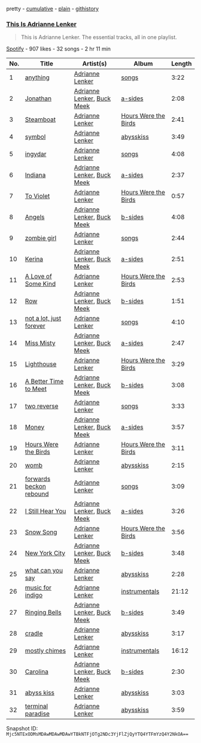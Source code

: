 pretty - [cumulative](/playlists/cumulative/37i9dQZF1DZ06evO2rdzeb.md) - [plain](/playlists/plain/37i9dQZF1DZ06evO2rdzeb) - [githistory](https://github.githistory.xyz/mackorone/spotify-playlist-archive/blob/main/playlists/plain/37i9dQZF1DZ06evO2rdzeb)

### [This Is Adrianne Lenker](https://open.spotify.com/playlist/37i9dQZF1DZ06evO2rdzeb)

> This is Adrianne Lenker\. The essential tracks, all in one playlist.

[Spotify](https://open.spotify.com/user/spotify) - 907 likes - 32 songs - 2 hr 11 min

| No. | Title | Artist(s) | Album | Length |
|---|---|---|---|---|
| 1 | [anything](https://open.spotify.com/track/4PwWESSlTwzvw9B7bmtTLS) | [Adrianne Lenker](https://open.spotify.com/artist/4aKWmkWAKviFlyvHYPTNQY) | [songs](https://open.spotify.com/album/2Qt8Z1LB3Fsrf6nhBNsvUJ) | 3:22 |
| 2 | [Jonathan](https://open.spotify.com/track/1Pfc1Qpj0s9vQumI0JvpBp) | [Adrianne Lenker](https://open.spotify.com/artist/4aKWmkWAKviFlyvHYPTNQY), [Buck Meek](https://open.spotify.com/artist/4mYY0UqYdvgdz60psupYBR) | [a\-sides](https://open.spotify.com/album/5rwqvk7OpTco8gcX8LarT1) | 2:08 |
| 3 | [Steamboat](https://open.spotify.com/track/6LSkjULcHSSfzVe7NY5iZJ) | [Adrianne Lenker](https://open.spotify.com/artist/4aKWmkWAKviFlyvHYPTNQY) | [Hours Were the Birds](https://open.spotify.com/album/3ZQoTj4ttmoO45QUE6StBW) | 2:41 |
| 4 | [symbol](https://open.spotify.com/track/5UvgTF3oGUxRwi96UZJd4I) | [Adrianne Lenker](https://open.spotify.com/artist/4aKWmkWAKviFlyvHYPTNQY) | [abysskiss](https://open.spotify.com/album/1Bff8eaWt2o058OQIq2OPa) | 3:49 |
| 5 | [ingydar](https://open.spotify.com/track/5CpH0bwau1sW8vtTBQ8Erc) | [Adrianne Lenker](https://open.spotify.com/artist/4aKWmkWAKviFlyvHYPTNQY) | [songs](https://open.spotify.com/album/2Qt8Z1LB3Fsrf6nhBNsvUJ) | 4:08 |
| 6 | [Indiana](https://open.spotify.com/track/4yVrfsUNtc5RS7nbOv8hHA) | [Adrianne Lenker](https://open.spotify.com/artist/4aKWmkWAKviFlyvHYPTNQY), [Buck Meek](https://open.spotify.com/artist/4mYY0UqYdvgdz60psupYBR) | [a\-sides](https://open.spotify.com/album/5rwqvk7OpTco8gcX8LarT1) | 2:37 |
| 7 | [To Violet](https://open.spotify.com/track/3oVNHBpsS6W704YXbIoZaN) | [Adrianne Lenker](https://open.spotify.com/artist/4aKWmkWAKviFlyvHYPTNQY) | [Hours Were the Birds](https://open.spotify.com/album/3ZQoTj4ttmoO45QUE6StBW) | 0:57 |
| 8 | [Angels](https://open.spotify.com/track/2DsQ4PopTlUlheqyPgPwQz) | [Adrianne Lenker](https://open.spotify.com/artist/4aKWmkWAKviFlyvHYPTNQY), [Buck Meek](https://open.spotify.com/artist/4mYY0UqYdvgdz60psupYBR) | [b\-sides](https://open.spotify.com/album/7skmDXP36SNveM5XKFoLuK) | 4:08 |
| 9 | [zombie girl](https://open.spotify.com/track/3v2OxIsGWJXWfLuRkB59Q6) | [Adrianne Lenker](https://open.spotify.com/artist/4aKWmkWAKviFlyvHYPTNQY) | [songs](https://open.spotify.com/album/2Qt8Z1LB3Fsrf6nhBNsvUJ) | 2:44 |
| 10 | [Kerina](https://open.spotify.com/track/57qpL2xmsydc04uBmiH2DC) | [Adrianne Lenker](https://open.spotify.com/artist/4aKWmkWAKviFlyvHYPTNQY), [Buck Meek](https://open.spotify.com/artist/4mYY0UqYdvgdz60psupYBR) | [a\-sides](https://open.spotify.com/album/5rwqvk7OpTco8gcX8LarT1) | 2:51 |
| 11 | [A Love of Some Kind](https://open.spotify.com/track/0Lix58xJgTxJyrHuSM7Jny) | [Adrianne Lenker](https://open.spotify.com/artist/4aKWmkWAKviFlyvHYPTNQY) | [Hours Were the Birds](https://open.spotify.com/album/3ZQoTj4ttmoO45QUE6StBW) | 2:53 |
| 12 | [Row](https://open.spotify.com/track/4Op5aSB6JSVzp7Jhi5hQKp) | [Adrianne Lenker](https://open.spotify.com/artist/4aKWmkWAKviFlyvHYPTNQY), [Buck Meek](https://open.spotify.com/artist/4mYY0UqYdvgdz60psupYBR) | [b\-sides](https://open.spotify.com/album/7skmDXP36SNveM5XKFoLuK) | 1:51 |
| 13 | [not a lot, just forever](https://open.spotify.com/track/11hEwcy9LMEvzAlOYAFhkK) | [Adrianne Lenker](https://open.spotify.com/artist/4aKWmkWAKviFlyvHYPTNQY) | [songs](https://open.spotify.com/album/2Qt8Z1LB3Fsrf6nhBNsvUJ) | 4:10 |
| 14 | [Miss Misty](https://open.spotify.com/track/1zfxhBOhC0qFa5uIhw7P4s) | [Adrianne Lenker](https://open.spotify.com/artist/4aKWmkWAKviFlyvHYPTNQY), [Buck Meek](https://open.spotify.com/artist/4mYY0UqYdvgdz60psupYBR) | [a\-sides](https://open.spotify.com/album/5rwqvk7OpTco8gcX8LarT1) | 2:47 |
| 15 | [Lighthouse](https://open.spotify.com/track/0UyXrymHlgh92dmiqgHyz5) | [Adrianne Lenker](https://open.spotify.com/artist/4aKWmkWAKviFlyvHYPTNQY) | [Hours Were the Birds](https://open.spotify.com/album/3ZQoTj4ttmoO45QUE6StBW) | 3:29 |
| 16 | [A Better Time to Meet](https://open.spotify.com/track/5qBdd2l8sQZe2270342ap7) | [Adrianne Lenker](https://open.spotify.com/artist/4aKWmkWAKviFlyvHYPTNQY), [Buck Meek](https://open.spotify.com/artist/4mYY0UqYdvgdz60psupYBR) | [b\-sides](https://open.spotify.com/album/7skmDXP36SNveM5XKFoLuK) | 3:08 |
| 17 | [two reverse](https://open.spotify.com/track/4GHHloVSspowQJMBsJ6r37) | [Adrianne Lenker](https://open.spotify.com/artist/4aKWmkWAKviFlyvHYPTNQY) | [songs](https://open.spotify.com/album/2Qt8Z1LB3Fsrf6nhBNsvUJ) | 3:33 |
| 18 | [Money](https://open.spotify.com/track/6uSLk87TiYs9uTqf23k0Sw) | [Adrianne Lenker](https://open.spotify.com/artist/4aKWmkWAKviFlyvHYPTNQY), [Buck Meek](https://open.spotify.com/artist/4mYY0UqYdvgdz60psupYBR) | [a\-sides](https://open.spotify.com/album/5rwqvk7OpTco8gcX8LarT1) | 3:57 |
| 19 | [Hours Were the Birds](https://open.spotify.com/track/4IRrvuLi0cGNg3XED8H98j) | [Adrianne Lenker](https://open.spotify.com/artist/4aKWmkWAKviFlyvHYPTNQY) | [Hours Were the Birds](https://open.spotify.com/album/3ZQoTj4ttmoO45QUE6StBW) | 3:11 |
| 20 | [womb](https://open.spotify.com/track/5LrGZi2aSwJfUnP5eE1wBg) | [Adrianne Lenker](https://open.spotify.com/artist/4aKWmkWAKviFlyvHYPTNQY) | [abysskiss](https://open.spotify.com/album/1Bff8eaWt2o058OQIq2OPa) | 2:15 |
| 21 | [forwards beckon rebound](https://open.spotify.com/track/6PBanBy8L1K2Ry4UN186XH) | [Adrianne Lenker](https://open.spotify.com/artist/4aKWmkWAKviFlyvHYPTNQY) | [songs](https://open.spotify.com/album/2Qt8Z1LB3Fsrf6nhBNsvUJ) | 3:09 |
| 22 | [I Still Hear You](https://open.spotify.com/track/5axTmQJpmmKAPWUOBTJboB) | [Adrianne Lenker](https://open.spotify.com/artist/4aKWmkWAKviFlyvHYPTNQY), [Buck Meek](https://open.spotify.com/artist/4mYY0UqYdvgdz60psupYBR) | [a\-sides](https://open.spotify.com/album/5rwqvk7OpTco8gcX8LarT1) | 3:26 |
| 23 | [Snow Song](https://open.spotify.com/track/0Cb1Ltn7Gc84D8x0SKmAZX) | [Adrianne Lenker](https://open.spotify.com/artist/4aKWmkWAKviFlyvHYPTNQY) | [Hours Were the Birds](https://open.spotify.com/album/3ZQoTj4ttmoO45QUE6StBW) | 3:56 |
| 24 | [New York City](https://open.spotify.com/track/5McZ3LHgxlz8Fpea1oo8Ad) | [Adrianne Lenker](https://open.spotify.com/artist/4aKWmkWAKviFlyvHYPTNQY), [Buck Meek](https://open.spotify.com/artist/4mYY0UqYdvgdz60psupYBR) | [b\-sides](https://open.spotify.com/album/7skmDXP36SNveM5XKFoLuK) | 3:48 |
| 25 | [what can you say](https://open.spotify.com/track/3WZWhKFFfIrs6ykt8kO9Ua) | [Adrianne Lenker](https://open.spotify.com/artist/4aKWmkWAKviFlyvHYPTNQY) | [abysskiss](https://open.spotify.com/album/1Bff8eaWt2o058OQIq2OPa) | 2:28 |
| 26 | [music for indigo](https://open.spotify.com/track/1OzuAHfmr8Vg3eVvEbAR0p) | [Adrianne Lenker](https://open.spotify.com/artist/4aKWmkWAKviFlyvHYPTNQY) | [instrumentals](https://open.spotify.com/album/71q46YDkSq6uXS5WJy4WMk) | 21:12 |
| 27 | [Ringing Bells](https://open.spotify.com/track/5xjqIJjjrLgTD2GBHkDQtJ) | [Adrianne Lenker](https://open.spotify.com/artist/4aKWmkWAKviFlyvHYPTNQY), [Buck Meek](https://open.spotify.com/artist/4mYY0UqYdvgdz60psupYBR) | [b\-sides](https://open.spotify.com/album/7skmDXP36SNveM5XKFoLuK) | 3:49 |
| 28 | [cradle](https://open.spotify.com/track/7rc0yk3tTHn4Qkw4MOnxoE) | [Adrianne Lenker](https://open.spotify.com/artist/4aKWmkWAKviFlyvHYPTNQY) | [abysskiss](https://open.spotify.com/album/1Bff8eaWt2o058OQIq2OPa) | 3:17 |
| 29 | [mostly chimes](https://open.spotify.com/track/26YdNW3yMLfA5NpTB8wzQy) | [Adrianne Lenker](https://open.spotify.com/artist/4aKWmkWAKviFlyvHYPTNQY) | [instrumentals](https://open.spotify.com/album/71q46YDkSq6uXS5WJy4WMk) | 16:12 |
| 30 | [Carolina](https://open.spotify.com/track/2wEFuTCFRBvUTet1gomQGa) | [Adrianne Lenker](https://open.spotify.com/artist/4aKWmkWAKviFlyvHYPTNQY), [Buck Meek](https://open.spotify.com/artist/4mYY0UqYdvgdz60psupYBR) | [b\-sides](https://open.spotify.com/album/7skmDXP36SNveM5XKFoLuK) | 2:30 |
| 31 | [abyss kiss](https://open.spotify.com/track/0aI9eihvBSQRjMjtHQQ6nb) | [Adrianne Lenker](https://open.spotify.com/artist/4aKWmkWAKviFlyvHYPTNQY) | [abysskiss](https://open.spotify.com/album/1Bff8eaWt2o058OQIq2OPa) | 3:03 |
| 32 | [terminal paradise](https://open.spotify.com/track/1WBavEwIws3xdg7GVDUZWp) | [Adrianne Lenker](https://open.spotify.com/artist/4aKWmkWAKviFlyvHYPTNQY) | [abysskiss](https://open.spotify.com/album/1Bff8eaWt2o058OQIq2OPa) | 3:59 |

Snapshot ID: `Mjc5NTExODMsMDAwMDAwMDAwYTBkNTFjOTg2NDc3YjFlZjQyYTQ4YTFmYzQ4Y2NkOA==`
